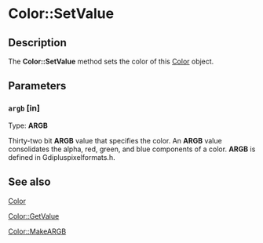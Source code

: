 # Color::SetValue

## Description

The **Color::SetValue** method sets the color of this [Color](https://learn.microsoft.com/windows/desktop/api/gdipluscolor/nl-gdipluscolor-color) object.

## Parameters

### `argb` [in]

Type: **ARGB**

Thirty-two bit **ARGB** value that specifies the color. An **ARGB** value consolidates the alpha, red, green, and blue components of a color. **ARGB** is defined in Gdipluspixelformats.h.

## See also

[Color](https://learn.microsoft.com/windows/desktop/api/gdipluscolor/nl-gdipluscolor-color)

[Color::GetValue](https://learn.microsoft.com/windows/desktop/api/gdipluscolor/nf-gdipluscolor-color-getvalue)

[Color::MakeARGB](https://learn.microsoft.com/windows/desktop/api/gdipluscolor/nf-gdipluscolor-color-makeargb)